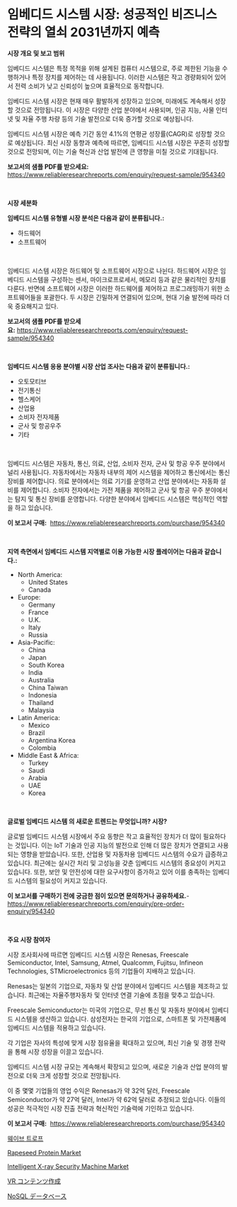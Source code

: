 <p><h1>임베디드 시스템 시장: 성공적인 비즈니스 전략의 열쇠 2031년까지 예측</h1></p><p><strong>시장 개요 및 보고 범위</strong></p>
<p><p>임베디드 시스템은 특정 목적을 위해 설계된 컴퓨터 시스템으로, 주로 제한된 기능을 수행하거나 특정 장치를 제어하는 데 사용됩니다. 이러한 시스템은 작고 경량화되어 있어서 전력 소비가 낮고 신뢰성이 높으며 효율적으로 동작합니다.</p><p>임베디드 시스템 시장은 현재 매우 활발하게 성장하고 있으며, 미래에도 계속해서 성장할 것으로 전망됩니다. 이 시장은 다양한 산업 분야에서 사용되며, 인공 지능, 사물 인터넷 및 자율 주행 차량 등의 기술 발전으로 더욱 증가할 것으로 예상됩니다.</p><p>임베디드 시스템 시장은 예측 기간 동안 4.1%의 연평균 성장률(CAGR)로 성장할 것으로 예상됩니다. 최신 시장 동향과 예측에 따르면, 임베디드 시스템 시장은 꾸준히 성장할 것으로 전망되며, 이는 기술 혁신과 산업 발전에 큰 영향을 미칠 것으로 기대됩니다.</p></p>
<p><strong>보고서의 샘플 PDF를 받으세요:</strong> <a href="https://www.reliableresearchreports.com/enquiry/request-sample/954340">https://www.reliableresearchreports.com/enquiry/request-sample/954340</a></p>
<p>&nbsp;</p>
<p><strong>시장 세분화</strong></p>
<p><strong>임베디드 시스템 유형별 시장 분석은 다음과 같이 분류됩니다.:</strong></p>
<p><ul><li>하드웨어</li><li>소프트웨어</li></ul></p>
<p>&nbsp;</p>
<p><p>임베디드 시스템 시장은 하드웨어 및 소프트웨어 시장으로 나뉜다. 하드웨어 시장은 임베디드 시스템을 구성하는 센서, 마이크로프로세서, 메모리 등과 같은 물리적인 장치를 다룬다. 반면에 소프트웨어 시장은 이러한 하드웨어를 제어하고 프로그래밍하기 위한 소프트웨어들을 포괄한다. 두 시장은 긴밀하게 연결되어 있으며, 현대 기술 발전에 따라 더욱 중요해지고 있다.</p></p>
<p><strong>보고서의 샘플 PDF를 받으세요:</strong>&nbsp;<a href="https://www.reliableresearchreports.com/enquiry/request-sample/954340">https://www.reliableresearchreports.com/enquiry/request-sample/954340</a></p>
<p>&nbsp;</p>
<p><strong> 임베디드 시스템 응용 분야별 시장 산업 조사는 다음과 같이 분류됩니다.:</strong></p>
<p><ul><li>오토모티브</li><li>전기통신</li><li>헬스케어</li><li>산업용</li><li>소비자 전자제품</li><li>군사 및 항공우주</li><li>기타</li></ul></p>
<p>&nbsp;</p>
<p><p>임베디드 시스템은 자동차, 통신, 의료, 산업, 소비자 전자, 군사 및 항공 우주 분야에서 널리 사용됩니다. 자동차에서는 자동차 내부의 제어 시스템을 제어하고 통신에서는 통신 장비를 제어합니다. 의료 분야에서는 의료 기기를 운영하고 산업 분야에서는 자동화 설비를 제어합니다. 소비자 전자에서는 가전 제품을 제어하고 군사 및 항공 우주 분야에서는 탐지 및 통신 장비를 운영합니다. 다양한 분야에서 임베디드 시스템은 핵심적인 역할을 하고 있습니다.</p></p>
<p><strong>이 보고서 구매:</strong>&nbsp; <a href="https://www.reliableresearchreports.com/purchase/954340">https://www.reliableresearchreports.com/purchase/954340</a></p>
<p>&nbsp;</p>
<p><strong>지역 측면에서 임베디드 시스템 지역별로 이용 가능한 시장 플레이어는 다음과 같습니다.:</strong></p>
<p><ul>
    <li>
        North America:
        <ul>
            <li>United States</li>
            <li>Canada</li>
        </ul>
    </li>
    <li>
        Europe:
        <ul>
            <li>Germany</li>
            <li>France</li>
            <li>U.K.</li>
            <li>Italy</li>
            <li>Russia</li>
        </ul>
    </li>
    <li>
        Asia-Pacific:
        <ul>
            <li>China</li>
            <li>Japan</li>
            <li>South Korea</li>
            <li>India</li>
            <li>Australia</li>
            <li>China Taiwan</li>
            <li>Indonesia</li>
            <li>Thailand</li>
            <li>Malaysia</li>
        </ul>
    </li>
    <li>
        Latin America:
        <ul>
            <li>Mexico</li>
            <li>Brazil</li>
            <li>Argentina Korea</li>
            <li>Colombia</li>
        </ul>
    </li>
    <li>
        Middle East & Africa:
        <ul>
            <li>Turkey</li>
            <li>Saudi</li>
            <li>Arabia</li>
            <li>UAE</li>
            <li>Korea</li>
        </ul>
    </li>
    </ul></p>
<p>&nbsp;</p>
<p><strong>글로벌 임베디드 시스템 의 새로운 트렌드는 무엇입니까? 시장?</strong></p>
<p><p>글로벌 임베디드 시스템 시장에서 주요 동향은 작고 효율적인 장치가 더 많이 필요하다는 것입니다. 이는 IoT 기술과 인공 지능의 발전으로 인해 더 많은 장치가 연결되고 사용되는 영향을 받았습니다. 또한, 산업용 및 자동차용 임베디드 시스템의 수요가 급증하고 있습니다. 최근에는 실시간 처리 및 고성능을 갖춘 임베디드 시스템의 중요성이 커지고 있습니다. 또한, 보안 및 안전성에 대한 요구사항이 증가하고 있어 이를 충족하는 임베디드 시스템의 필요성이 커지고 있습니다.</p></p>
<p><strong>이 보고서를 구매하기 전에 궁금한 점이 있으면 문의하거나 공유하세요.</strong>- <a href="https://www.reliableresearchreports.com/enquiry/pre-order-enquiry/954340">https://www.reliableresearchreports.com/enquiry/pre-order-enquiry/954340</a></p>
<p>&nbsp;</p>
<p><strong>주요 시장 참여자</strong></p>
<p><p>시장 조사회사에 따르면 임베디드 시스템 시장은 Renesas, Freescale Semiconductor, Intel, Samsung, Atmel, Qualcomm, Fujitsu, Infineon Technologies, STMicroelectronics 등의 기업들이 지배하고 있습니다. </p><p>Renesas는 일본의 기업으로, 자동차 및 산업 분야에서 임베디드 시스템을 제조하고 있습니다. 최근에는 자율주행자동차 및 인터넷 연결 기술에 초점을 맞추고 있습니다. </p><p>Freescale Semiconductor는 미국의 기업으로, 무선 통신 및 자동차 분야에서 임베디드 시스템을 생산하고 있습니다. 삼성전자는 한국의 기업으로, 스마트폰 및 가전제품에 임베디드 시스템을 적용하고 있습니다. </p><p>각 기업은 자사의 특성에 맞게 시장 점유율을 확대하고 있으며, 최신 기술 및 경쟁 전략을 통해 시장 성장을 이끌고 있습니다. </p><p>임베디드 시스템 시장 규모는 계속해서 확장되고 있으며, 새로운 기술과 산업 분야의 발전으로 더욱 크게 성장할 것으로 전망됩니다. </p><p>이 중 몇몇 기업들의 영업 수익은 Renesas가 약 32억 달러, Freescale Semiconductor가 약 27억 달러, Intel가 약 62억 달러로 추정되고 있습니다. 이들의 성공은 적극적인 시장 진출 전략과 혁신적인 기술력에 기인하고 있습니다.</p></p>
<p><strong>이 보고서 구매:</strong>&nbsp;&nbsp;<a href="https://www.reliableresearchreports.com/purchase/954340">https://www.reliableresearchreports.com/purchase/954340</a></p>
<p><p><a href="https://medium.com/@rennessvutianitiswdpxaixh/%EC%9D%B4%EB%B8%8C-%ED%8A%B8%EB%9F%AC%ED%94%84%EC%8B%9C%EC%9E%A5-%EA%B7%9C%EB%AA%A8-%EB%B0%8F-%EC%8B%9C%EC%9E%A5-%EB%8F%99%ED%96%A5-%EC%99%84%EC%A0%84%ED%95%9C-%EC%82%B0%EC%97%85-%EA%B0%9C%EA%B4%80-2024%EB%85%84%EB%B6%80%ED%84%B0-2031%EB%85%84-4975ad02c956">웨이브 트로프</a></p><p><a href="https://issuu.com/reportprime-2/docs/rapeseed-protein-market-size-2030.pptx">Rapeseed Protein Market</a></p><p><a href="https://github.com/vimar16th/Market-Research-Report-List-3/blob/main/intelligent-x-ray-security-machine-market.md">Intelligent X-ray Security Machine Market</a></p><p><a href="https://github.com/mohamedbakry57/Market-Research-Report-List-2/blob/main/1873029185237.md">VR コンテンツ作成</a></p><p><a href="https://github.com/zjkmgcs938405/Market-Research-Report-List-1/blob/main/5136388185238.md">NoSQL データベース</a></p></p>
